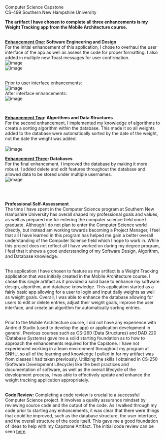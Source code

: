 Computer Science Capstone<br>
CS-499 Southern New Hampshire University

<b> The artifact I have chosen to complete all three enhancements is my Weight Tracking app from the Mobile Architecture course. <br><br></b>

<b>[Enhancement One](https://github.com/adls1028/capstone/tree/main/Enhancements%20and%20Narratives/Enhancement%20One%20-%20Software%20Design): Software Engineering and Design</b><br>
For the initial enhancement of this application, I chose to overhaul the user interface of the app as well as assess the code for proper formatting. I also added in multiple new Toast messages for user confirmation. <br>
![image](https://github.com/user-attachments/assets/5fd4721e-abc5-4755-abad-b823b8c6f8a7)<br>
![image](https://github.com/user-attachments/assets/e7e7a404-0feb-428f-87e2-67e65d2f70ac)<br><br>

Prior to user interface enhancements:<br>
![image](https://github.com/user-attachments/assets/cdd6a9b1-8a98-4eaa-ade9-f20e7fc07540)<br>
After interface enhancements:<br>
![image](https://github.com/user-attachments/assets/42a395b2-98e9-4f0c-8729-7c5503d456e4)


<br>

<b>[Enhancement Two](https://github.com/adls1028/capstone/tree/main/Enhancements%20and%20Narratives/Enhancement%20Two%20-%20Algorithms): Algorithms and Data Structures</b><br>
For the second enhancement, I implemented my knowledge of algorithms to create a sorting algorithm within the database. This made it so all weights added to the database were automatically sorted by the date of the weight, not the date the weight was added. <br><br>
![image](https://github.com/user-attachments/assets/cea8aab1-a4e4-45d0-b768-e2ef56d41ef4)


<b>[Enhancement Three](https://github.com/adls1028/capstone/tree/main/Enhancements%20and%20Narratives/Enhancement%20Three%20-%20Databases): Databases</b><br>
For the final enhancement, I improved the database by making it more robust. I added delete and edit features throughout the database and allowed data to be stored under multiple usernames.<br>![image](https://github.com/user-attachments/assets/94a67d50-c4d5-411b-8691-1b4a09d431e8)

<br><br>


<b>Professional Self-Assessment</b><br>
The time I have spent in the Computer Science program at Southern New Hampshire University has overall shaped my professional goals and values, as well as prepared me for entering the computer science field once I graduate. Although I do not plan to enter the Computer Science world directly, but instead am working towards becoming a Project Manager, I feel that all I have learned in this program has helped me gain a better overall understanding of the Computer Science field which I hope to work in. While this project does not reflect all I have worked on during my degree program, I feel that it shows a good understanding of my Software Design, Algorithm, and Database knowledge. <br><br>

The application I have chosen to feature as my artifact is a Weight Tracking application that was initially created in the Mobile Architecture course. I chose this single artifact as it provided a solid base to enhance my software design, algorithm, and database knowledge. This application started as a fairly basic app allowing for a user to login and input daily weights as well as weight goals. Overall, I was able to enhance the database allowing for users to edit or delete entries, adjust their weight goals, improve the user interface, and create an algorithm for automatically sorting entries. <br><br>

Prior to the Mobile Architecture course, I did not have any experience with Android Studio (used to develop the app) or application development in general. Previous courses such as CS-260 (Data Structures) and DAD 220 (Database Systems) gave me a solid starting foundation as to how to approach the enhancements required for the Capstone. I have not experienced working in a team environment throughout my program at SNHU, so all of the learning and knowledge I pulled in for my artifact was from classes I had taken previously. Utilizing the skills I obtained in CS-250 (Software Development Lifecycle) like the best practices and documentation of software, as well as the overall lifecycle of the development process, I was able to effectively update and enhance the weight tracking application appropriately.<br><br>

**Code Review:**
Completing a code review is crucial to a successful Computer Science project. It involves a quality assurance mindset by reviewing source code and the output of the code. As I walked through my code prior to starting any enhancements, it was clear that there were things that could be improved, such as the database structure, the user interface, and the overall structure of the code itself. This gave me a good foundation of ideas to help with my Capstone Artifact. The initial code review can be seen [here](https://github.com/adls1028/capstone/blob/main/Initial%20Code%20review%20video.mp4).

